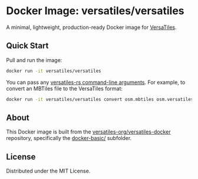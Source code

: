 # Docker Image: versatiles/versatiles

A minimal, lightweight, production-ready Docker image for [VersaTiles](https://github.com/versatiles-org/versatiles-rs).

## Quick Start

Pull and run the image:

```sh
docker run -it versatiles/versatiles
```

You can pass any [versatiles-rs command-line arguments](https://github.com/versatiles-org/versatiles-rs?tab=readme-ov-file#usage). For example, to convert an MBTiles file to the VersaTiles format:

```sh
docker run -it versatiles/versatiles convert osm.mbtiles osm.versatiles
```

## About

This Docker image is built from the [versatiles-org/versatiles-docker](https://github.com/versatiles-org/versatiles-docker) repository, specifically the [docker-basic/](https://github.com/versatiles-org/versatiles-docker/tree/main/docker-basic) subfolder.

## License

Distributed under the MIT License.